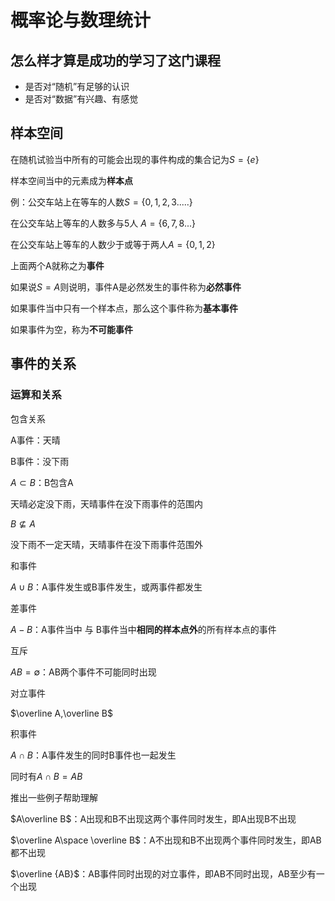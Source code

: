 # 概率论与数理统计

## 怎么样才算是成功的学习了这门课程

* 是否对“随机”有足够的认识
* 是否对“数据”有兴趣、有感觉

## 样本空间

在随机试验当中所有的可能会出现的事件构成的集合记为$S=\{e\}$

样本空间当中的元素成为**样本点**



例：公交车站上在等车的人数$S=\{0,1,2,3.....\}$

在公交车站上等车的人数多与5人  $A=\{6,7,8...\}$

在公交车站上等车的人数少于或等于两人$A=\{0,1,2\}$

上面两个A就称之为**事件**



如果说$S=A$则说明，事件A是必然发生的事件称为**必然事件**

如果事件当中只有一个样本点，那么这个事件称为**基本事件**

如果事件为空，称为**不可能事件**

## 事件的关系

### 运算和关系

包含关系

A事件：天晴

B事件：没下雨

$A\subset B​$：B包含A 

天晴必定没下雨，天晴事件在没下雨事件的范围内

$B\nsubseteq A$

没下雨不一定天晴，天晴事件在没下雨事件范围外



和事件

$A \cup B$：A事件发生或B事件发生，或两事件都发生



差事件

$A-B​$：A事件当中 与 B事件当中**相同的样本点外**的所有样本点的事件



互斥

$AB=\emptyset$：AB两个事件不可能同时出现



对立事件

$\overline A,\overline B$



积事件

$A \cap B$：A事件发生的同时B事件也一起发生

同时有$A\cap B=AB$



推出一些例子帮助理解

$A\overline B$：A出现和B不出现这两个事件同时发生，即A出现B不出现

$\overline A\space \overline B$：A不出现和B不出现两个事件同时发生，即AB都不出现

$\overline {AB}$：AB事件同时出现的对立事件，即AB不同时出现，AB至少有一个出现